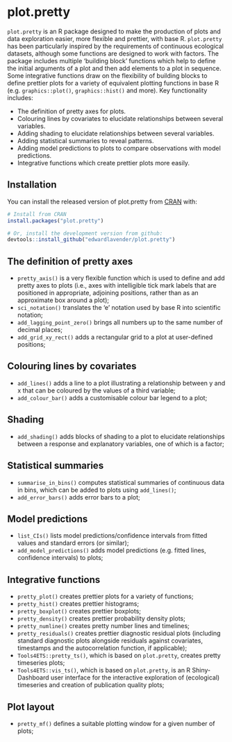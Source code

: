 
# plot.pretty

<!-- badges: start -->

<!-- badges: end -->

`plot.pretty` is an R package designed to make the production of plots
and data exploration easier, more flexible and prettier, with base R.
`plot.pretty` has been particularly inspired by the requirements of
continuous ecological datasets, although some functions are designed to
work with factors. The package includes multiple ‘building block’
functions which help to define the initial arguments of a plot and then
add elements to a plot in sequence. Some integrative functions draw on
the flexibility of building blocks to define prettier plots for a
variety of equivalent plotting functions in base R
(e.g. `graphics::plot()`, `graphics::hist()` and more). Key
functionality includes:

  - The definition of pretty axes for plots.
  - Colouring lines by covariates to elucidate relationships between
    several variables.
  - Adding shading to elucidate relationships between several variables.
  - Adding statistical summaries to reveal patterns.
  - Adding model predictions to plots to compare observations with model
    predictions.
  - Integrative functions which create prettier plots more easily.

## Installation

You can install the released version of plot.pretty from
[CRAN](https://CRAN.R-project.org) with:

``` r
# Install from CRAN 
install.packages("plot.pretty")

# Or, install the development version from github:
devtools::install_github("edwardlavender/plot.pretty")
```

## The definition of pretty axes

  - `pretty_axis()` is a very flexible function which is used to define
    and add pretty axes to plots (i.e., axes with intelligible tick mark
    labels that are positioned in appropriate, adjoining positions,
    rather than as an approximate box around a plot);
  - `sci_notation()` translates the ‘e’ notation used by base R into
    scientific notation;
  - `add_lagging_point_zero()` brings all numbers up to the same number
    of decimal places;
  - `add_grid_xy_rect()` adds a rectangular grid to a plot at
    user-defined positions;

## Colouring lines by covariates

  - `add_lines()` adds a line to a plot illustrating a relationship
    between y and x that can be coloured by the values of a third
    variable;
  - `add_colour_bar()` adds a customisable colour bar legend to a plot;

## Shading

  - `add_shading()` adds blocks of shading to a plot to elucidate
    relationships between a response and explanatory variables, one of
    which is a factor;

## Statistical summaries

  - `summarise_in_bins()` computes statistical summaries of continuous
    data in bins, which can be added to plots using `add_lines()`;
  - `add_error_bars()` adds error bars to a plot;

## Model predictions

  - `list_CIs()` lists model predictions/confidence intervals from
    fitted values and standard errors (or similar);
  - `add_model_predictions()` adds model predictions (e.g. fitted lines,
    confidence intervals) to plots;

## Integrative functions

  - `pretty_plot()` creates prettier plots for a variety of functions;
  - `pretty_hist()` creates prettier histograms;
  - `pretty_boxplot()` creates prettier boxplots;
  - `pretty_density()` creates prettier probability density plots;
  - `pretty_numline()` creates pretty number lines and timelines;
  - `pretty_residuals()` creates prettier diagnostic residual plots
    (including standard diagnostic plots alongside residuals against
    covariates, timestamps and the autocorrelation function, if
    applicable);
  - `Tools4ETS::pretty_ts()`, which is based on `plot.pretty`, creates
    pretty timeseries plots;
  - `Tools4ETS::vis_ts()`, which is based on `plot.pretty`, is an R
    Shiny-Dashboard user interface for the interactive exploration of
    (ecological) timeseries and creation of publication quality plots;

## Plot layout

  - `pretty_mf()` defines a suitable plotting window for a given number
    of plots;
